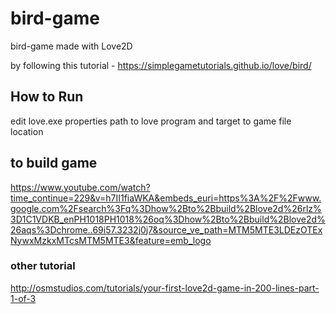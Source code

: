 # bird-game
bird-game made with Love2D

by following this tutorial - https://simplegametutorials.github.io/love/bird/

## How to Run
edit love.exe properties path to love program and target to game file location

## to build game
https://www.youtube.com/watch?time_continue=229&v=h7II1fiaWKA&embeds_euri=https%3A%2F%2Fwww.google.com%2Fsearch%3Fq%3Dhow%2Bto%2Bbuild%2Blove2d%26rlz%3D1C1VDKB_enPH1018PH1018%26oq%3Dhow%2Bto%2Bbuild%2Blove2d%26aqs%3Dchrome..69i57.3232j0j7&source_ve_path=MTM5MTE3LDEzOTExNywxMzkxMTcsMTM5MTE3&feature=emb_logo

### other tutorial
http://osmstudios.com/tutorials/your-first-love2d-game-in-200-lines-part-1-of-3
